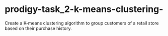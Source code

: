 # prodigy-task_2-k-means-clustering-
Create a K-means clustering algorithm to group customers of a retail store based on their purchase history.
